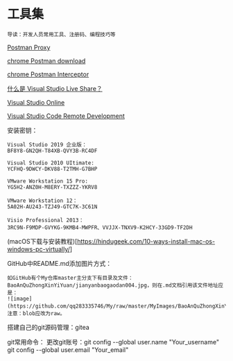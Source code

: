 ﻿# 工具集
```
导读：开发人员常用工具、注册码、编程技巧等
```

[Postman Proxy](https://learning.getpostman.com/docs/postman/sending_api_requests/proxy/)

[chrome Postman download](https://chrome.google.com/webstore/detail/postman/fhbjgbiflinjbdggehcddcbncdddomop/related)

[chrome Postman Interceptor](https://chrome.google.com/webstore/detail/postman-interceptor/aicmkgpgakddgnaphhhpliifpcfhicfo/) 

[什么是 Visual Studio Live Share？](https://docs.microsoft.com/zh-cn/visualstudio/liveshare/)

[Visual Studio Online](https://visualstudio.microsoft.com/zh-hans/services/visual-studio-online/)

[Visual Studio Code Remote Development]()

安装密钥：
```
Visual Studio 2019 企业版：
BF8Y8-GN2QH-T84XB-QVY3B-RC4DF

Visual Studio 2010 UItimate:
YCFHQ-9DWCY-DKV88-T2TMH-G7BHP

VMware Workstation 15 Pro:
YG5H2-ANZ0H-M8ERY-TXZZZ-YKRV8 

VMware Workstation 12：
5A02H-AU243-TZJ49-GTC7K-3C61N

Visio Professional 2013：
3RC9N-F9MDP-GVYKG-9KMB4-MWPFR、VVJJX-TNXV9-K2HCY-33GD9-TF2DH
```

(macOS下载与安装教程)[https://hindugeek.com/10-ways-install-mac-os-windows-pc-virtually/]

GitHub中README.md添加图片方式：
```
如GitHub有个My仓库master主分支下有目录及文件：BaoAnQuZhongXinYiYuan/jianyanbaogaodan004.jpg，则在.md文档引用该文件地址应是：
![image](https://github.com/qq283335746/My/raw/master/MyImages/BaoAnQuZhongXinYiYuan/jianyanbaogaodan004.jpg)，注意：blob应改为raw。
```

搭建自己的git源码管理：gitea

git常用命令：
更改git账号：git config --global user.name "Your_username" git config --global user.email "Your_email"